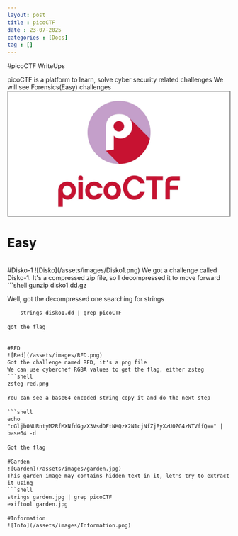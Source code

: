 ```yaml
---
layout: post
title : picoCTF
date : 23-07-2025
categories : [Docs]
tag : []
---
```


#picoCTF WriteUps

picoCTF is a platform to learn, solve cyber security related challenges 
We will see Forensics(Easy) challenges
![picoCTF](/assets/images/picoCTF.jpg)
<h1>Easy</h1><br>
#Disko-1
![Disko](/assets/images/Disko1.png)
We got a challenge called Disko-1. It's a compressed zip file, so I decompressed it to move forward
```shell
gunzip disko1.dd.gz

Well, got the decompressed one searching for strings
```shell
    strings disko1.dd | grep picoCTF

got the flag


#RED
![Red](/assets/images/RED.png)
Got the challenge named RED, it's a png file
We can use cyberchef RGBA values to get the flag, either zsteg 
```shell
zsteg red.png 

You can see a base64 encoded string copy it and do the next step

```shell
echo "cGljb0NURntyM2RfMXNfdGgzX3VsdDFtNHQzX2N1cjNfZjByXzU0ZG4zNTVffQ==" | base64 -d

Got the flag

#Garden
![Garden](/assets/images/garden.jpg)
This garden image may contains hidden text in it, let's try to extract it using 
```shell
strings garden.jpg | grep picoCTF
exiftool garden.jpg

#Information
![Info](/assets/images/Information.png)

